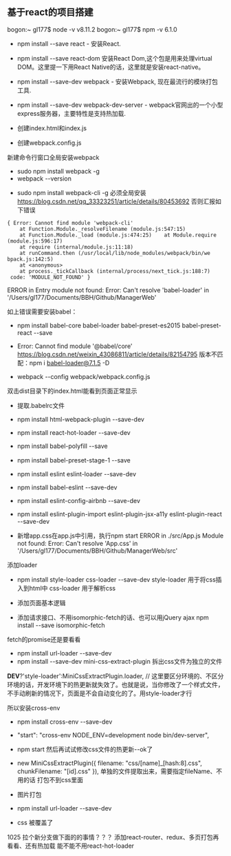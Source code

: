 ## 基于react的项目搭建

bogon:~ gl177$ node -v
v8.11.2
bogon:~ gl177$ npm -v
6.1.0


+ npm install --save react - 安装React.
+ npm install --save react-dom 安装React Dom,这个包是用来处理virtual DOM。这里提一下用React Native的话，这里就是安装react-native。
+ npm install --save-dev webpack - 安装Webpack, 现在最流行的模块打包工具.
+ npm install --save-dev webpack-dev-server - webpack官网出的一个小型express服务器，主要特性是支持热加载.


+ 创建index.html和index.js
+ 创建webpack.config.js

新建命令行窗口全局安装webpack
+ sudo npm install webpack -g
+ webpack --version
<!-- yes (安装webpack-cli) -->
+ sudo npm install webpack-cli -g 必须全局安装 
https://blog.csdn.net/qq_33323251/article/details/80453692
否则汇报如下错误
```
{ Error: Cannot find module 'webpack-cli'
    at Function.Module._resolveFilename (module.js:547:15)
    at Function.Module._load (module.js:474:25)    at Module.require (module.js:596:17)
    at require (internal/module.js:11:18)
    at runCommand.then (/usr/local/lib/node_modules/webpack/bin/we
bpack.js:142:5)
    at <anonymous>
    at process._tickCallback (internal/process/next_tick.js:188:7)
 code: 'MODULE_NOT_FOUND' }
 ```

ERROR in Entry module not found: Error: Can't resolve 'babel-loader' in '/Users/gl177/Documents/BBH/Github/ManagerWeb'

 如上错误需要安装babel：
 + npm install babel-core babel-loader babel-preset-es2015 babel-preset-react --save

+ Error: Cannot find module '@babel/core'
https://blog.csdn.net/weixin_43086811/article/details/82154795
    版本不匹配：npm i babel-loader@7.1.5 -D

+ webpack --config webpack/webpack.config.js

双击dist目录下的index.html能看到页面正常显示

+ 提取.babelrc文件
+ npm install html-webpack-plugin --save-dev

+ npm install react-hot-loader --save-dev
+ npm install babel-polyfill --save

+ npm install babel-preset-stage-1 --save　

+ npm install eslint eslint-loader --save-dev
+ npm install babel-eslint --save-dev
+ npm install eslint-config-airbnb --save-dev
+ npm install eslint-plugin-import eslint-plugin-jsx-a11y eslint-plugin-react --save-dev


+ 新增app.css在app.js中引用，执行npm start 
ERROR in ./src/App.js
Module not found: Error: Can't resolve 'App.css' in '/Users/gl177/Documents/BBH/Github/ManagerWeb/src'

添加loader
+ npm install style-loader css-loader --save-dev
style-loader 用于将css插入到html中
css-loader 用于解析css

+ 添加页面基本逻辑

+ 添加请求接口、不用isomorphic-fetch的话、也可以用jQuery ajax
npm install --save isomorphic-fetch

fetch的promise还是要看看

+ npm install url-loader --save-dev
+ npm install --save-dev mini-css-extract-plugin 拆出css文件为独立的文件

__DEV__?'style-loader':MiniCssExtractPlugin.loader,
// 这里要区分环境的、不区分环境的话，开发环境下的热更新就失效了。也就是说，当你修改了一个样式文件，不手动刷新的情况下，页面是不会自动变化的了。用style-loader才行

所以安装cross-env
+ npm install cross-env --save-dev
+ "start": "cross-env NODE_ENV=development node bin/dev-server",
+ npm start  然后再试试修改css文件的热更新--ok了

+ new MiniCssExtractPlugin({
            filename: "css/[name]_[hash:8].css",
            chunkFilename: "[id].css"
        }), 单独的文件提取出来，需要指定fileName、不用的话 打包不到css里面

+ 图片打包
+ npm install url-loader --save-dev

+ css 被覆盖了




1025 
拉个新分支做下面的的事情？？？
添加react-router、redux、多页打包再看看、还有热加载 能不能不用react-hot-loader